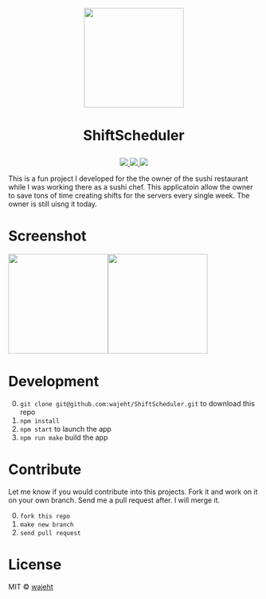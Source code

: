 <p align="center"><img src="https://github.com/wajeht/ShiftScheduler/blob/master/src/images/scheduler.png?raw=true" width="200"></p>

# <p align="center">ShiftScheduler</p>

<p align="center">
    <a href="#">
        <img src="https://img.shields.io/badge/platform-linux%20-green" /></a><a href="#">
        <img src="https://img.shields.io/badge/platform-windows%20-green" /></a><a href="#">
        <img src="https://img.shields.io/badge/platform-macOS%20-green" /></a>
</center>

This is a fun project I developed for the the owner of the sushi restaurant while I was working there as a sushi chef. This applicatoin allow the owner to save tons of time creating shifts for the servers every single week. The owner is still uisng it today.

# Screenshot

<img src="https://raw.githubusercontent.com/wajeht/ShiftScheduler/master/src/images/screenshot.png" width="200"><img src="https://github.com/wajeht/ShiftScheduler/blob/master/src/images/result.png?raw=true" width="200">

# Development

0. `git clone git@github.com:wajeht/ShiftScheduler.git` to download this repo
1. `npm install`
2. `npm start` to launch the app
3. `npm run make` build the app

# Contribute

Let me know if you would contribute into this projects. Fork it and work on it on your own branch. Send me a pull request after. I will merge it. 

0. `fork this repo`
1. `make new branch`
2. `send pull request`

# License

MIT © [wajeht](https://wajeht.github.io/)
